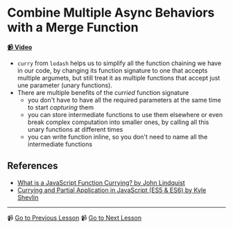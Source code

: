 # Combine Multiple Async Behaviors with a Merge Function

**[📹 Video](https://egghead.io/lessons/egghead-use-lodash-curry-when-functions-return-functions)**

- `curry` from `lodash` helps us to simplify all the function chaining we have in our code, by changing its function signature to one that accepts multiple argumets, but still treat it as multiple functions that accept just une parameter (unary functions).
- There are multiple benefits of the _curried_ function signature
  - you don't have to have all the required parameters at the same time to start _capturing_ them
  - you can store intermediate functions to use them elsewhere or even break complex computation into smaller ones, by calling all this unary functions at different times
  - you can write function inline, so you don't need to name all the intermediate functions

## References

- [What is a JavaScript Function Currying? by John Lindquist](https://egghead.io/lessons/javascript-what-is-javascript-function-currying)
- [Currying and Partial Application in JavaScript (ES5 & ES6) by Kyle Shevlin](https://egghead.io/lessons/javascript-currying-and-partial-application-in-javascript-es5-es6)

---

📹 [Go to Previous Lesson](https://egghead.io/lessons/egghead-combine-multiple-async-behaviors-with-a-merge-function-9197a499)
📹 [Go to Next Lesson](https://egghead.io/lessons/egghead-match-function-requirements-with-lodash-partial-and-flip)
